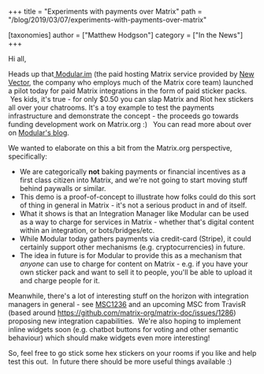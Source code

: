 +++
title = "Experiments with payments over Matrix"
path = "/blog/2019/03/07/experiments-with-payments-over-matrix"

[taxonomies]
author = ["Matthew Hodgson"]
category = ["In the News"]
+++

Hi all,

Heads up that<a href="https://modular.im"> Modular.im</a> (the paid hosting Matrix service provided by <a href="https://vector.im">New Vector</a>, the company who employs much of the Matrix core team) launched a pilot today for paid Matrix integrations in the form of paid sticker packs.  Yes kids, it's true - for only $0.50 you can slap Matrix and Riot hex stickers all over your chatrooms. It's a toy example to test the payments infrastructure and demonstrate the concept - the proceeds go towards funding development work on Matrix.org :)  
You can read more about over on <a href="https://www.modular.im/stickers">Modular's blog</a>.

We wanted to elaborate on this a bit from the Matrix.org perspective, specifically:

<ul>
  <li style="font-weight: 400;">We are categorically <strong>not</strong> baking payments or financial incentives as a first class citizen into Matrix, and we're not going to start moving stuff behind paywalls or similar.
</li>
  <li style="font-weight: 400;">This demo is a proof-of-concept to illustrate how folks could do this sort of thing in general in Matrix - it's not a serious product in and of itself.
</li>
  <li style="font-weight: 400;">What it shows is that an Integration Manager like Modular can be used as a way to charge for services in Matrix - whether that's digital content within an integration, or bots/bridges/etc.
</li>
  <li style="font-weight: 400;">While Modular today gathers payments via credit-card (Stripe), it could certainly support other mechanisms (e.g. cryptocurrencies) in future.
</li>
  <li style="font-weight: 400;">The idea in future is for Modular to provide this as a mechanism that <em>anyone</em> can use to charge for content on Matrix - e.g. if you have your own sticker pack and want to sell it to people, you'll be able to upload it and charge people for it.
</li>
</ul>
Meanwhile, there's a lot of interesting stuff on the horizon with integration managers in general - see <a href="https://github.com/matrix-org/matrix-doc/issues/1236">MSC1236</a> and an upcoming MSC from TravisR (based around <a href="https://github.com/matrix-org/matrix-doc/issues/1286">https://github.com/matrix-org/matrix-doc/issues/1286</a>) proposing new integration capabilities.  We're also hoping to implement inline widgets soon (e.g. chatbot buttons for voting and other semantic behaviour) which should make widgets even more interesting!

So, feel free to go stick some hex stickers on your rooms if you like and help test this out.  In future there should be more useful things available :)
